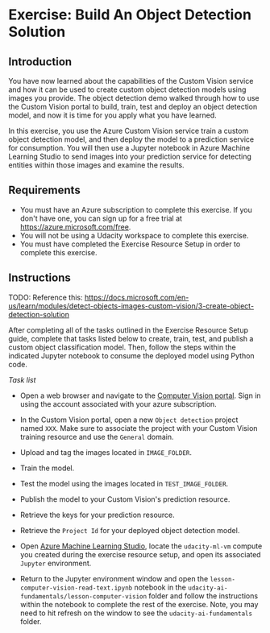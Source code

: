 # Exercise: Build An Object Detection Solution

## Introduction

You have now learned about the capabilities of the Custom Vision service and how it can be used to create custom object detection models using images you provide. The object detection demo walked through how to use the Custom Vision portal to build, train, test and deploy an object detection model, and now it is time for you apply what you have learned.

In this exercise, you use the Azure Custom Vision service train a custom object detection model, and then deploy the model to a prediction service for consumption. You will then use a Jupyter notebook in Azure Machine Learning Studio to send images into your prediction service for detecting entities within those images and examine the results.

## Requirements

- You must have an Azure subscription to complete this exercise. If you don't have one, you can sign up for a free trial at <https://azure.microsoft.com/free>.
- You will not be using a Udacity workspace to complete this exercise.
- You must have completed the Exercise Resource Setup in order to complete this exercise.

## Instructions

TODO: Reference this: https://docs.microsoft.com/en-us/learn/modules/detect-objects-images-custom-vision/3-create-object-detection-solution

After completing all of the tasks outlined in the Exercise Resource Setup guide, complete that tasks listed below to create, train, test, and publish a custom object classification model. Then, follow the steps within the indicated Jupyter notebook to consume the deployed model using Python code.

_Task list_

- Open a web browser and navigate to the [Computer Vision portal](https://www.customvision.ai/). Sign in using the account associated with your azure subscription.
- In the Custom Vision portal, open a new `Object detection` project named `XXX`. Make sure to associate the project with your Custom Vision training resource and use the `General` domain.
- Upload and tag the images located in `IMAGE_FOLDER`.
- Train the model.
- Test the model using the images located in `TEST_IMAGE_FOLDER`.
- Publish the model to your Custom Vision's prediction resource.
- Retrieve the keys for your prediction resource.
- Retrieve the `Project Id` for your deployed object detection model.
- Open [Azure Machine Learning Studio](https://ml.azure.com/), locate the `udacity-ml-vm` compute you created during the exercise resource setup, and open its associated `Jupyter` environment.


- Return to the Jupyter environment window and open the `lesson-computer-vision-read-text.ipynb` notebook in the `udacity-ai-fundamentals/lesson-computer-vision` folder and follow the instructions within the notebook to complete the rest of the exercise. Note, you may need to hit refresh on the window to see the `udacity-ai-fundamentals` folder.
